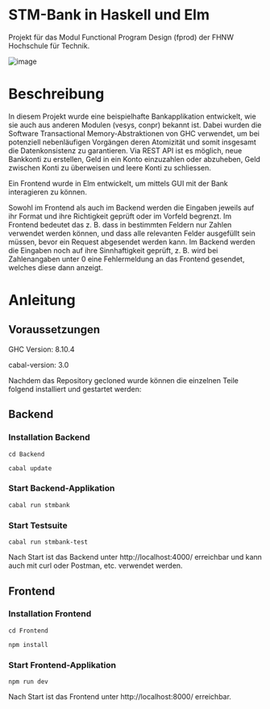 # STM-Bank in Haskell und Elm
Projekt für das Modul Functional Program Design (fprod) der FHNW Hochschule für Technik.

![image](https://user-images.githubusercontent.com/36758233/121088110-89e73000-c7e5-11eb-8318-e19bcfa775b9.png)

# Beschreibung
In diesem Projekt wurde eine beispielhafte Bankapplikation entwickelt, wie sie auch aus anderen Modulen (vesys, conpr) bekannt ist. Dabei wurden die Software Transactional Memory-Abstraktionen von GHC verwendet, um bei potenziell nebenläufigen Vorgängen deren Atomizität und somit insgesamt die Datenkonsistenz zu garantieren.
Via REST API ist es möglich, neue Bankkonti zu erstellen, Geld in ein Konto einzuzahlen oder abzuheben, Geld zwischen Konti zu überweisen und leere Konti zu schliessen.

Ein Frontend wurde in Elm entwickelt, um mittels GUI mit der Bank interagieren zu können.

Sowohl im Frontend als auch im Backend werden die Eingaben jeweils auf ihr Format und ihre Richtigkeit geprüft oder im Vorfeld begrenzt. Im Frontend bedeutet das z. B. dass in bestimmten Feldern nur Zahlen verwendet werden können, und dass alle relevanten Felder ausgefüllt sein müssen, bevor ein Request abgesendet werden kann.
Im Backend werden die Eingaben noch auf ihre Sinnhaftigkeit geprüft, z. B. wird bei Zahlenangaben unter 0 eine Fehlermeldung an das Frontend gesendet, welches diese dann anzeigt.

# Anleitung
## Voraussetzungen
GHC Version: 8.10.4

cabal-version: 3.0

Nachdem das Repository gecloned wurde können die einzelnen Teile folgend installiert und gestartet werden:
## Backend
### Installation Backend
```
cd Backend
```
```
cabal update
```
### Start Backend-Applikation
```
cabal run stmbank
```
### Start Testsuite
```
cabal run stmbank-test
```
Nach Start ist das Backend unter http://localhost:4000/ erreichbar und kann auch mit curl oder Postman, etc. verwendet werden.

## Frontend
### Installation Frontend
```
cd Frontend
```
```
npm install
```
### Start Frontend-Applikation
```
npm run dev
```
Nach Start ist das Frontend unter http://localhost:8000/ erreichbar.
